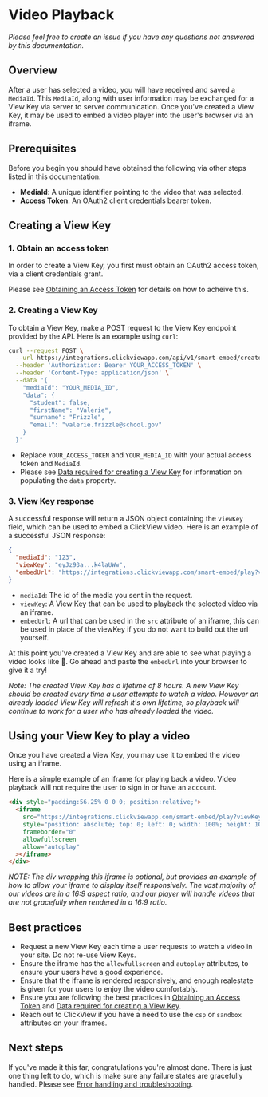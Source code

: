 # Video Playback

_Please feel free to create an issue if you have any questions not answered by this documentation._

## Overview
After a user has selected a video, you will have received and saved a `MediaId`. This `MediaId`, along with user information may be exchanged for a View Key via server to server communication. Once you've created a View Key, it may be used to embed a video player into the user's browser via an iframe.

## Prerequisites
Before you begin you should have obtained the following via other steps listed in this documentation.
- **MediaId**: A unique identifier pointing to the video that was selected.
- **Access Token**: An OAuth2 client credentials bearer token.

## Creating a View Key

### 1. Obtain an access token
In order to create a View Key, you first must obtain an OAuth2 access token, via a client credentials grant.

Please see [Obtaining an Access Token](authentication.md) for details on how to acheive this.

### 2. Creating a View Key
To obtain a View Key, make a POST request to the View Key endpoint provided by the API. Here is an example using `curl`:

```sh
curl --request POST \
  --url https://integrations.clickviewapp.com/api/v1/smart-embed/create-view-key \
  --header 'Authorization: Bearer YOUR_ACCESS_TOKEN' \
  --header 'Content-Type: application/json' \
  --data '{
    "mediaId": "YOUR_MEDIA_ID",
    "data": {
      "student": false,
      "firstName": "Valerie",
      "surname": "Frizzle",
      "email": "valerie.frizzle@school.gov"
    }
  }'
```

- Replace `YOUR_ACCESS_TOKEN` and `YOUR_MEDIA_ID` with your actual access token and `MediaId`.
- Please see [Data required for creating a View Key](view-key-data.md) for information on populating the `data` property.

### 3. View Key response
A successful response will return a JSON object containing the `viewKey` field, which can be used to embed a ClickView video. Here is an example of a successful JSON response:

```json
{
  "mediaId": "123",
  "viewKey": "eyJz93a...k4laUWw",
  "embedUrl": "https://integrations.clickviewapp.com/smart-embed/play?viewKey=eyJz93a...k4laUWw"
}
```

- `mediaId`: The id of the media you sent in the request.
- `viewKey`: A View Key that can be used to playback the selected video via an iframe.
- `embedUrl`: A url that can be used in the `src` attribute of an iframe, this can be used in place of the viewKey if you do not want to build out the url yourself.

At this point you've created a View Key and are able to see what playing a video looks like 🎉. Go ahead and paste the `embedUrl` into your browser to give it a try!

_Note: The created View Key has a lifetime of 8 hours. A new View Key should be created every time a user attempts to watch a video. However an already loaded View Key will refresh it's own lifetime, so playback will continue to work for a user who has already loaded the video._

## Using your View Key to play a video
Once you have created a View Key, you may use it to embed the video using an iframe. 

Here is a simple example of an iframe for playing back a video. Video playback will not require the user to sign in or have an account.

```html
<div style="padding:56.25% 0 0 0; position:relative;">
  <iframe
    src="https://integrations.clickviewapp.com/smart-embed/play?viewKey=eyJz93a...k4laUWw"
    style="position: absolute; top: 0; left: 0; width: 100%; height: 100%;"
    frameborder="0"
    allowfullscreen
    allow="autoplay"
  ></iframe>
</div>
```

_NOTE: The div wrapping this iframe is optional, but provides an example of how to allow your iframe to display itself responsively. The vast majority of our videos are in a 16:9 aspect ratio, and our player will handle videos that are not gracefully when rendered in a 16:9 ratio._

## Best practices
- Request a new View Key each time a user requests to watch a video in your site. Do not re-use View Keys.
- Ensure the iframe has the `allowfullscreen` and `autoplay` attributes, to ensure your users have a good experience.
- Ensure that the iframe is rendered responsively, and enough realestate is given for your users to enjoy the video comfortably.
- Ensure you are following the best practices in [Obtaining an Access Token](authentication.md#best-practices) and [Data required for creating a View Key](view-key-data.md#best-practices).
- Reach out to ClickView if you have a need to use the `csp` or `sandbox` attributes on your iframes.

## Next steps
If you've made it this far, congratulations you're almost done. There is just one thing left to do, which is make sure any failure states are gracefully handled. Please see [Error handling and troubleshooting](troubleshooting.md).